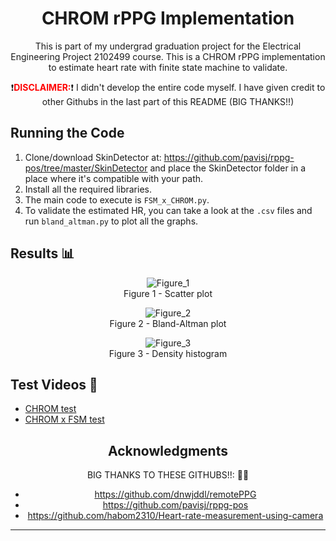 <div align="center">

# CHROM rPPG Implementation

This is part of my undergrad graduation project for the Electrical Engineering Project 2102499 course. This is a CHROM rPPG implementation to estimate heart rate with finite state machine to validate.

❗️<b style="color:red">DISCLAIMER:</b>❗️ I didn't develop the entire code myself. I have given credit to other Githubs in the last part of this README (BIG THANKS!!)

</div>

## Running the Code
1. Clone/download SkinDetector at: https://github.com/pavisj/rppg-pos/tree/master/SkinDetector and place the SkinDetector folder in a place where it's compatible with your path.
2. Install all the required libraries.
3. The main code to execute is `FSM_x_CHROM.py`.
4. To validate the estimated HR, you can take a look at the `.csv` files and run `bland_altman.py` to plot all the graphs.

## Results 📊
<div align="center">

![Figure_1](https://user-images.githubusercontent.com/108513333/237021689-8b19b57d-9e29-42e5-a5d7-51d68463d091.png)
<br>Figure 1 - Scatter plot 

![Figure_2](https://user-images.githubusercontent.com/108513333/237021781-2010ba2e-95d9-4de2-8a3d-c6ba96d2d5e5.png)
<br>Figure 2 - Bland-Altman plot

![Figure_3](https://user-images.githubusercontent.com/108513333/237021816-72b471dc-6128-4b77-b65c-ec5437d705b0.png)
<br>Figure 3 - Density histogram

</div>

## Test Videos 🎥
- [CHROM test](https://youtu.be/qiBjtAyDVHA)
- [CHROM x FSM test](https://youtu.be/e884ERxox64)

<div align="center">

## Acknowledgments

BIG THANKS TO THESE GITHUBS!!: 💖💖
- https://github.com/dnwjddl/remotePPG
- https://github.com/pavisj/rppg-pos
- https://github.com/habom2310/Heart-rate-measurement-using-camera

</div>

--- 
